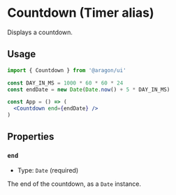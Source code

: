 # Countdown (Timer alias)

Displays a countdown.

## Usage

```jsx
import { Countdown } from '@aragon/ui'

const DAY_IN_MS = 1000 * 60 * 60 * 24
const endDate = new Date(Date.now() + 5 * DAY_IN_MS)

const App = () => (
  <Countdown end={endDate} />
)
```

## Properties

### `end`

- Type: `Date` (required)

The end of the countdown, as a `Date` instance.
